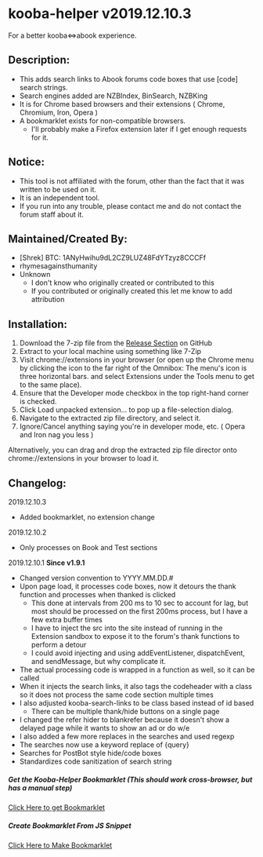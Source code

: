 # kooba-helper v2019.12.10.3
For a better kooba<=>abook experience.


## Description:
* This adds search links to Abook forums code boxes that use [code] search strings.
* Search engines added are NZBIndex, BinSearch, NZBKing
* It is for Chrome based browsers and their extensions ( Chrome, Chromium, Iron, Opera )
* A bookmarklet exists for non-compatible browsers.
  * I'll probably make a Firefox extension later if I get enough requests for it.


## Notice:
* This tool is not affiliated with the forum, other than the fact that it was written to be used on it. 
* It is an independent tool.
* If you run into any trouble, please contact me and do not contact the forum staff about it.



## Maintained/Created By:
* [Shrek]  BTC: 1ANyHwihu9dL2CZ9LUZ48FdYTzyz8CCCFf
* rhymesagainsthumanity
* Unknown
  * I don't know who originally created or contributed to this
  * If you contributed or originally created this let me know to add attribution


## Installation:
1. Download the 7-zip file from the [Release Section](https://github.com/ShrekIsLoveLife/kooba-helper/releases) on GitHub
1. Extract to your local machine using something like 7-Zip
1. Visit chrome://extensions in your browser (or open up the Chrome menu by clicking the icon to the far right of the Omnibox:  The menu's icon is three horizontal bars. and select Extensions under the Tools menu to get to the same place).
1. Ensure that the Developer mode checkbox in the top right-hand corner is checked.
1. Click Load unpacked extension… to pop up a file-selection dialog.
1. Navigate to the extracted zip file directory, and select it.
1. Ignore/Cancel anything saying you're in developer mode, etc. ( Opera and Iron nag you less )



Alternatively, you can drag and drop the extracted zip file director onto chrome://extensions in your browser to load it.

## Changelog:
2019.12.10.3
* Added bookmarklet, no extension change

2019.12.10.2
* Only processes on Book and Test sections

2019.12.10.1
**Since v1.9.1**
* Changed version convention to YYYY.MM.DD.#
* Upon page load, it processes code boxes, now it detours the thank function and processes when thanked is clicked
  * This done at intervals from 200 ms to 10 sec to account for lag, but most should be processed on the first 200ms process, but I have a few extra buffer times
  * I have to inject the src into the site instead of running in the Extension sandbox to expose it to the forum's thank functions to perform a detour
   * I could avoid injecting and using addEventListener, dispatchEvent, and sendMessage, but why complicate it.
* The actual processing code is wrapped in a function as well, so it can be called
* When it injects the search links, it also tags the codeheader with a class so it does not process the same code section multiple times
* I also adjusted kooba-search-links to be class based instead of id based
  * There can be multiple thank/hide buttons on a single page
* I changed the refer hider to blankrefer because it doesn't show a delayed page while it wants to show an ad or do w/e
* I also added a few more replaces in the searches and used regexp
* The searches now use a keyword replace of {query}
* Searches for PostBot style hide/code boxes
* Standardizes code sanitization of search string



##### Get the Kooba-Helper Bookmarklet (This should work cross-browser, but has a manual step)
[Click Here to get Bookmarklet](https://shrekislovelife.github.io/kooba-helper/bookmarklet.html "Click Here to get Bookmarklet")



##### Create Bookmarklet From JS Snippet
[Click Here to Make Bookmarklet](https://shrekislovelife.github.io/audible-meta-bookmarklet/make_bookmarklet.html "Click Here to Make Bookmarklet")

